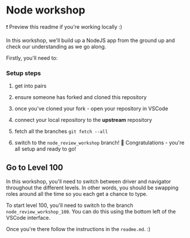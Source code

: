 

# Node workshop

❗ Preview this readme if you're working locally :)

In this workshop, we'll build up a NodeJS app from the ground up and check our understanding as we go along.

Firstly, you'll need to:


### Setup steps

1. get into pairs

2. ensure someone has forked and cloned this repository

3. once you've cloned your fork - open your repository in VSCode

4. connect your local repository to the **upstream** repository

5. fetch all the branches `git fetch --all`

6. switch to the `node_review_workshop` branch! 🎉 Congratulations - you're all setup and ready to go!



## Go to Level 100

In this workshop, you'll need to switch between driver and navigator throughout the different levels. In other words, you should be swapping roles around all the time so you each get a chance to type.


To start level 100, you'll need to switch to the branch `node_review_workshop_100`. You can do this using the bottom left of the VSCode interface.
 

Once you're there follow the instructions in the `readme.md`. :)